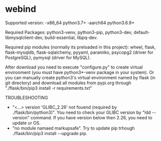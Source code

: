 # webind
Supported version:
    -x86_64 python3.7+
    -aarch64 python3.6.9+

Required Packages: python3-venv, python3-pip, python3-dev, default-libmysqlclient-dev, build-essential, libpq-dev.

Required pip modules (normally its preloaded in this project): wheel, flask, flask-mysqldb, flask-sqlalchemy, pyyaml, paramiko, psycopg2 (driver for PostgreSQL), pymysql (driver for MySQL).

After download you need to execute "configure.py" to create virtual environment (you must have python3*-venv package in your system). Or you can manually create python3's virtual environment named by flask (in git directory) and download all modules from pypi.org through "./flask/bin/pip3 install -r requirements.txt"

TROUBLESHOOTING
- "<...> version 'GLIBC_2.26' not fouend (required by ./flask/bin/python3)". You need to check your GLIBC version by "ldd --version" command. If you have version below then 2.26, you need to update ur OS.
- "no module namaed markupsafe". Try to update pip trhough ./flask/bin/pip3 install --upgrade pip.
